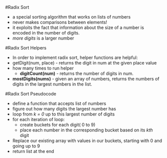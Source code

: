 #Radix Sort
- a special sorting algorithm that works on lists of numbers
- never makes comparisons between elements!
- it exploits the fact that information about the size of a number is encoded in the number of digits.
- *more digits* is a larger number

#Radix Sort Helpers
- In order to implement radix sort, helper functions are helpful:
- getDigit(num, place) - returns the digit in num at the given place value
- how many times to run helper
    -  **digitCount(num)** - returns the number of digits in num. 
- **mostDigits(nums)** - given an array of numbers, returns the numbers of digits in the largest numbers in the list.

#Radix Sort Pseudocode 
- define a function that accepts list of numbers
- figure out how many digits the largest number has 
- loop from *k = 0* up to this largest number of digits 
- for each iteration of loop:
    - create buckets for each digit( 0 to 9)
    - place each number in the corresponding bucket based on its *kth* digit
- Replace our existing array with values in our buckets, starting with 0 and going up to 9
- return list at the end